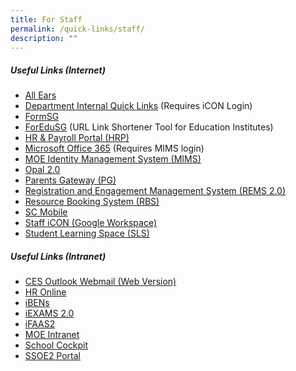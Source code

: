```yaml
---
title: For Staff
permalink: /quick-links/staff/
description: ""
---
```

##### **Useful Links (Internet)**
* <a href="https://forms.moe.edu.sg/" target="_blank">All Ears</a>
* <a href="https://go.gov.sg/ypsdept" target="_blank">Department Internal Quick Links</a> (Requires iCON Login)
* <a href="https://form.gov.sg/" target="_blank">FormSG</a>
* <a href="https://for.edu.sg" target="_blank">ForEduSG</a> (URL Link Shortener Tool for Education Institutes)
* <a href="https://www.hrp.gov.sg/" target="_blank">HR &amp; Payroll Portal (HRP)</a>
* <a href="https://www.office.com/" target="_blank">Microsoft Office 365</a> (Requires MIMS login)
* <a href="https://portal.mims.moe.gov.sg/" target="_blank">MOE Identity Management System (MIMS)</a>
* <a href="https://opal2.moe.edu.sg/" target="_blank">Opal 2.0</a>
* <a href="https://pg.moe.edu.sg/" target="_blank">Parents Gateway (PG)</a>
* <a href="https://rems.moe.edu.sg/" target="_blank">Registration and Engagement Management System (REMS 2.0)</a>
* <a href="https://go.gov.sg/ypsrbs" target="_blank">Resource Booking System (RBS)</a>
* <a href="https://scmobile.moe.edu.sg/login" target="_blank">SC Mobile</a>
* <a href="https://workspace.google.com/dashboard" target="_blank">Staff iCON (Google Workspace)</a>
* <a href="https://vle.learning.moe.edu.sg/login" target="_blank">Student Learning Space (SLS)</a>

##### **Useful Links (Intranet)**
* <a href="https://schools.gov.sg/owa" target="_blank">CES Outlook Webmail (Web Version)</a>
* <a href="https://intranet.moe.gov.sg/hr_online/Pages/backup/redirect.aspx" target="_blank">HR Online</a>
* <a href="https://ibens.moe.gov.sg/rm" target="_blank">iBENs</a>
* <a href="https://iexams.seab.gov.sg/login" target="_blank">iEXAMS 2.0</a>
* <a href="https://ifaas2.moe.gov.sg/" target="_blank">iFAAS2</a>
* <a href="https://intranet.moe.gov.sg/Pages/Home.aspx" target="_blank">MOE Intranet</a>
* <a href="http://schoolcockpit.moe.gov.sg/" target="_blank">School Cockpit</a>
* <a href="https://ssoe2.moe.edu.sg/" target="_blank">SSOE2 Portal</a>